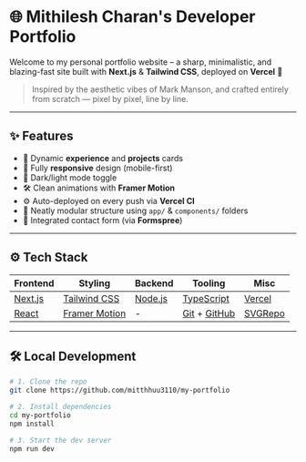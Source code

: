 # 🌐 Mithilesh Charan's Developer Portfolio

Welcome to my personal portfolio website – a sharp, minimalistic, and blazing-fast site built with **Next.js** & **Tailwind CSS**, deployed on **Vercel** 🚀

> Inspired by the aesthetic vibes of Mark Manson, and crafted entirely from scratch — pixel by pixel, line by line.

---

## ✨ Features

- 💼 Dynamic **experience** and **projects** cards
- 📱 Fully **responsive** design (mobile-first)
- 🌙 Dark/light mode toggle
- 🛠️ Clean animations with **Framer Motion**
- ⚙️ Auto-deployed on every push via **Vercel CI**
- 🧩 Neatly modular structure using `app/` & `components/` folders
- 📧 Integrated contact form (via **Formspree**)

---

## ⚙️ Tech Stack

| Frontend | Styling | Backend | Tooling | Misc |
|----------|---------|---------|---------|------|
| [Next.js](https://nextjs.org/) | [Tailwind CSS](https://tailwindcss.com/) | [Node.js](https://nodejs.org/) | [TypeScript](https://www.typescriptlang.org/) | [Vercel](https://vercel.com/) |
| [React](https://reactjs.org/) | [Framer Motion](https://www.framer.com/motion/) | - | [Git](https://git-scm.com/) + [GitHub](https://github.com/) | [SVGRepo](https://www.svgrepo.com/) |

---

## 🛠 Local Development

```bash
# 1. Clone the repo
git clone https://github.com/mitthhuu3110/my-portfolio

# 2. Install dependencies
cd my-portfolio
npm install

# 3. Start the dev server
npm run dev
